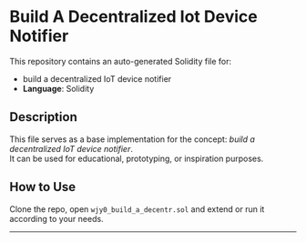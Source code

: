 # Build A Decentralized Iot Device Notifier

This repository contains an auto-generated Solidity file for:

- build a decentralized IoT device notifier
- **Language**: Solidity

## Description

This file serves as a base implementation for the concept: *build a decentralized IoT device notifier*.  
It can be used for educational, prototyping, or inspiration purposes.

## How to Use

Clone the repo, open `wjy0_build_a_decentr.sol` and extend or run it according to your needs.

---


